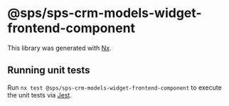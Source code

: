 # @sps/sps-crm-models-widget-frontend-component

This library was generated with [Nx](https://nx.dev).

## Running unit tests

Run `nx test @sps/sps-crm-models-widget-frontend-component` to execute the unit tests via [Jest](https://jestjs.io).
